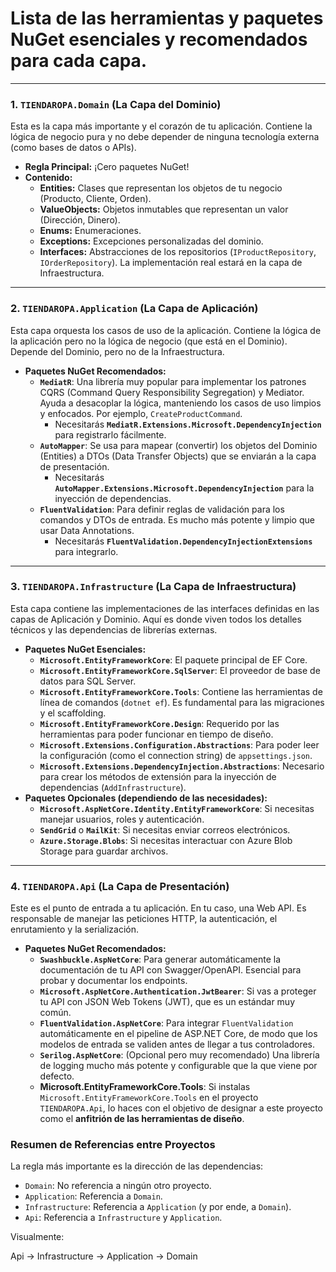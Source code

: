 # Lista de las herramientas y paquetes NuGet esenciales y recomendados para cada capa.

------



### 1. `TIENDAROPA.Domain` (La Capa del Dominio)



Esta es la capa más importante y el corazón de tu aplicación. Contiene la lógica de negocio pura y no debe depender de ninguna tecnología externa (como bases de datos o APIs).

- **Regla Principal:** ¡Cero paquetes NuGet!
- **Contenido:**
  - **Entities:** Clases que representan los objetos de tu negocio (Producto, Cliente, Orden).
  - **ValueObjects:** Objetos inmutables que representan un valor (Dirección, Dinero).
  - **Enums:** Enumeraciones.
  - **Exceptions:** Excepciones personalizadas del dominio.
  - **Interfaces:** Abstracciones de los repositorios (`IProductRepository`, `IOrderRepository`). La implementación real estará en la capa de Infraestructura.

------



### 2. `TIENDAROPA.Application` (La Capa de Aplicación)



Esta capa orquesta los casos de uso de la aplicación. Contiene la lógica de la aplicación pero no la lógica de negocio (que está en el Dominio). Depende del Dominio, pero no de la Infraestructura.

- **Paquetes NuGet Recomendados:**
  - **`MediatR`**: Una librería muy popular para implementar los patrones CQRS (Command Query Responsibility Segregation) y Mediator. Ayuda a desacoplar la lógica, manteniendo los casos de uso limpios y enfocados. Por ejemplo, `CreateProductCommand`.
    - Necesitarás **`MediatR.Extensions.Microsoft.DependencyInjection`** para registrarlo fácilmente.
  - **`AutoMapper`**: Se usa para mapear (convertir) los objetos del Dominio (Entities) a DTOs (Data Transfer Objects) que se enviarán a la capa de presentación.
    - Necesitarás **`AutoMapper.Extensions.Microsoft.DependencyInjection`** para la inyección de dependencias.
  - **`FluentValidation`**: Para definir reglas de validación para los comandos y DTOs de entrada. Es mucho más potente y limpio que usar Data Annotations.
    - Necesitarás **`FluentValidation.DependencyInjectionExtensions`** para integrarlo.

------



### 3. `TIENDAROPA.Infrastructure` (La Capa de Infraestructura)



Esta capa contiene las implementaciones de las interfaces definidas en las capas de Aplicación y Dominio. Aquí es donde viven todos los detalles técnicos y las dependencias de librerías externas.

- **Paquetes NuGet Esenciales:**
  - **`Microsoft.EntityFrameworkCore`**: El paquete principal de EF Core.
  - **`Microsoft.EntityFrameworkCore.SqlServer`**: El proveedor de base de datos para SQL Server.
  - **`Microsoft.EntityFrameworkCore.Tools`**: Contiene las herramientas de línea de comandos (`dotnet ef`). Es fundamental para las migraciones y el scaffolding.
  - **`Microsoft.EntityFrameworkCore.Design`**: Requerido por las herramientas para poder funcionar en tiempo de diseño.
  - **`Microsoft.Extensions.Configuration.Abstractions`**: Para poder leer la configuración (como el connection string) de `appsettings.json`.
  - **`Microsoft.Extensions.DependencyInjection.Abstractions`**: Necesario para crear los métodos de extensión para la inyección de dependencias (`AddInfrastructure`).
- **Paquetes Opcionales (dependiendo de las necesidades):**
  - **`Microsoft.AspNetCore.Identity.EntityFrameworkCore`**: Si necesitas manejar usuarios, roles y autenticación.
  - **`SendGrid`** o **`MailKit`**: Si necesitas enviar correos electrónicos.
  - **`Azure.Storage.Blobs`**: Si necesitas interactuar con Azure Blob Storage para guardar archivos.

------



### 4. `TIENDAROPA.Api` (La Capa de Presentación)



Este es el punto de entrada a tu aplicación. En tu caso, una Web API. Es responsable de manejar las peticiones HTTP, la autenticación, el enrutamiento y la serialización.

- **Paquetes NuGet Recomendados:**
  - **`Swashbuckle.AspNetCore`**: Para generar automáticamente la documentación de tu API con Swagger/OpenAPI. Esencial para probar y documentar los endpoints.
  - **`Microsoft.AspNetCore.Authentication.JwtBearer`**: Si vas a proteger tu API con JSON Web Tokens (JWT), que es un estándar muy común.
  - **`FluentValidation.AspNetCore`**: Para integrar `FluentValidation` automáticamente en el pipeline de ASP.NET Core, de modo que los modelos de entrada se validen antes de llegar a tus controladores.
  - **`Serilog.AspNetCore`**: (Opcional pero muy recomendado) Una librería de logging mucho más potente y configurable que la que viene por defecto.
  - **Microsoft.EntityFrameworkCore.Tools**: Si instalas `Microsoft.EntityFrameworkCore.Tools` en el proyecto `TIENDAROPA.Api`, lo haces con el objetivo de designar a este proyecto como el **anfitrión de las herramientas de diseño**.



### Resumen de Referencias entre Proyectos



La regla más importante es la dirección de las dependencias:

- `Domain`: No referencia a ningún otro proyecto.
- `Application`: Referencia a `Domain`.
- `Infrastructure`: Referencia a `Application` (y por ende, a `Domain`).
- `Api`: Referencia a `Infrastructure` y `Application`.

Visualmente:

Api -> Infrastructure -> Application -> Domain

